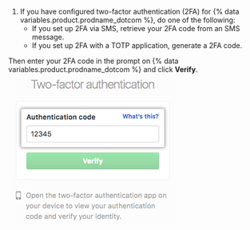 1. If you have configured two-factor authentication (2FA) for {% data variables.product.prodname_dotcom %}, do one of the following:
    - If you set up 2FA via SMS, retrieve your 2FA code from an SMS message.
    - If you set up 2FA with a TOTP application, generate a 2FA code.

  Then enter your 2FA code in the prompt on {% data variables.product.prodname_dotcom %} and click **Verify**.
    ![The 2FA Authentication code field](/assets/images/help/desktop/2fa-code-field.png)
